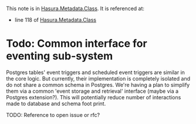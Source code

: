 This note is in [Hasura.Metadata.Class](https://github.com/hasura/graphql-engine/blob/master/server/src-lib/Hasura/Metadata/Class.hs#L41).
It is referenced at:
  - line 118 of [Hasura.Metadata.Class](https://github.com/hasura/graphql-engine/blob/master/server/src-lib/Hasura/Metadata/Class.hs#L118)

# Todo: Common interface for eventing sub-system

Postgres tables' event triggers and scheduled event triggers are similar in the
core logic. But currently, their implementation is completely isolated and do not
share a common schema in Postgres. We're having a plan to simplify them via a
common 'event storage and retrieval' interface (maybe via a Postgres extension?).
This will potentially reduce number of interactions made to database and schema foot print.

TODO: Reference to open issue or rfc?

